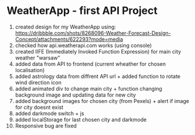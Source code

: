 # WeatherApp - first API Project
1. created design for my WeatherApp using: https://dribbble.com/shots/8268096-Weather-Forecast-Design-Concept/attachments/622293?mode=media
2. checked how api.weatherapi.com works (using console)
3. created IIFE (Immediately Invoked Function Expression) for main city weather "warsaw"
4. added data from API to frontend (current wheather for chosen localisation)
5. added astrology data from diffrent API url + added function to rotate wind direction icon
6. added animated div to change main city + function changing background image and updating data for new city
7. added background images for chosen city (from Pexels) + alert if image for city doesnt exist
8. added darkmode switch + js
9. added localStorage for last chosen city and darkmode
10. Responsive bug are fixed

